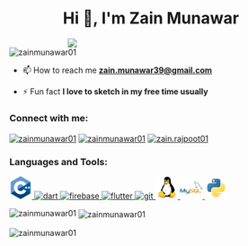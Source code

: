 <h1 align="center">Hi 👋, I'm Zain Munawar</h1>


<img align="right" width="400" src="https://www.google.com/url?sa=i&url=https%3A%2F%2Ftenor.com%2Fsearch%2Fflex-dance-move-gifs&psig=AOvVaw2OYt0DmRyD-AEA57vMUzY8&ust=1730729995760000&source=images&cd=vfe&opi=89978449&ved=0CBMQjRxqFwoTCKD3i-2twIkDFQAAAAAdAAAAABAJ">

<p align="left"> <img src="https://komarev.com/ghpvc/?username=zainmunawar01&label=Profile%20views&color=0e75b6&style=flat" alt="zainmunawar01" /> </p>

- 📫 How to reach me **zain.munawar39@gmail.com**

- ⚡ Fun fact **I love to sketch in my free time usually**

<h3 align="left">Connect with me:</h3>
<p align="left">
<a href="https://linkedin.com/in/zainmunawar01" target="blank"><img align="center" src="https://raw.githubusercontent.com/rahuldkjain/github-profile-readme-generator/master/src/images/icons/Social/linked-in-alt.svg" alt="zainmunawar01" height="30" width="40" /></a>
<a href="https://fb.com/zainmunawar01" target="blank"><img align="center" src="https://raw.githubusercontent.com/rahuldkjain/github-profile-readme-generator/master/src/images/icons/Social/facebook.svg" alt="zainmunawar01" height="30" width="40" /></a>
<a href="https://instagram.com/zain.rajpoot01" target="blank"><img align="center" src="https://raw.githubusercontent.com/rahuldkjain/github-profile-readme-generator/master/src/images/icons/Social/instagram.svg" alt="zain.rajpoot01" height="30" width="40" /></a>
</p>

<h3 align="left">Languages and Tools:</h3>
<p align="left"> <a href="https://www.w3schools.com/cpp/" target="_blank" rel="noreferrer"> <img src="https://raw.githubusercontent.com/devicons/devicon/master/icons/cplusplus/cplusplus-original.svg" alt="cplusplus" width="40" height="40"/> </a> <a href="https://dart.dev" target="_blank" rel="noreferrer"> <img src="https://www.vectorlogo.zone/logos/dartlang/dartlang-icon.svg" alt="dart" width="40" height="40"/> </a> <a href="https://firebase.google.com/" target="_blank" rel="noreferrer"> <img src="https://www.vectorlogo.zone/logos/firebase/firebase-icon.svg" alt="firebase" width="40" height="40"/> </a> <a href="https://flutter.dev" target="_blank" rel="noreferrer"> <img src="https://www.vectorlogo.zone/logos/flutterio/flutterio-icon.svg" alt="flutter" width="40" height="40"/> </a> <a href="https://git-scm.com/" target="_blank" rel="noreferrer"> <img src="https://www.vectorlogo.zone/logos/git-scm/git-scm-icon.svg" alt="git" width="40" height="40"/> </a> <a href="https://www.linux.org/" target="_blank" rel="noreferrer"> <img src="https://raw.githubusercontent.com/devicons/devicon/master/icons/linux/linux-original.svg" alt="linux" width="40" height="40"/> </a> <a href="https://www.mysql.com/" target="_blank" rel="noreferrer"> <img src="https://raw.githubusercontent.com/devicons/devicon/master/icons/mysql/mysql-original-wordmark.svg" alt="mysql" width="40" height="40"/> </a> <a href="https://www.python.org" target="_blank" rel="noreferrer"> <img src="https://raw.githubusercontent.com/devicons/devicon/master/icons/python/python-original.svg" alt="python" width="40" height="40"/> </a> </p>

<p><img align="left" src="https://github-readme-stats.vercel.app/api/top-langs?username=zainmunawar01&show_icons=true&locale=en&layout=compact" alt="zainmunawar01" /></p>

<p>&nbsp;<img align="center" src="https://github-readme-stats.vercel.app/api?username=zainmunawar01&show_icons=true&locale=en" alt="zainmunawar01" /></p>

<p><img align="center" src="https://github-readme-streak-stats.herokuapp.com/?user=zainmunawar01&" alt="zainmunawar01" /></p>
